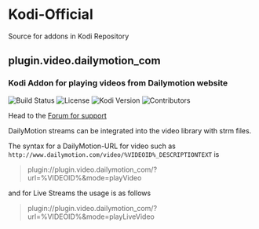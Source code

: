 # Kodi-Official

Source for addons in Kodi Repository

## plugin.video.dailymotion_com

### Kodi Addon for playing videos from Dailymotion website

![Build Status](https://img.shields.io/travis/Gujal00/plugin.video.dailymotion_com/master.svg)
![License](https://img.shields.io/badge/license-GPL--3.0--only-success.svg)
![Kodi Version](https://img.shields.io/badge/kodi-jarvis%2B-success.svg)
![Contributors](https://img.shields.io/github/contributors/Gujal00/plugin.video.dailymotion_com.svg)

Head to the [Forum for support](https://forum.kodi.tv/showthread.php?tid=142626)

DailyMotion streams can be integrated into the video library with strm files.

The syntax for a DailyMotion-URL for video such as 
`http://www.dailymotion.com/video/%VIDEOID%_DESCRIPTIONTEXT` is
> plugin://plugin.video.dailymotion_com/?url=%VIDEOID%&mode=playVideo

and for Live Streams the usage is as follows
> plugin://plugin.video.dailymotion_com/?url=%VIDEOID%&mode=playLiveVideo
